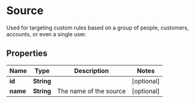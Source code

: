 

# Source

Used for targeting custom rules based on a group of people, customers, accounts, or even a single user.

## Properties

| Name | Type | Description | Notes |
|------------ | ------------- | ------------- | -------------|
|**id** | **String** |  |  [optional] |
|**name** | **String** | The name of the source |  [optional] |



